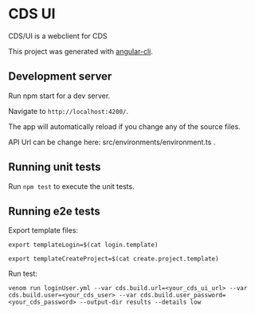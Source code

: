 # CDS UI
 
CDS/UI is a webclient for CDS

This project was generated with [angular-cli](https://github.com/angular/angular-cli).

## Development server
Run npm start for a dev server. 

Navigate to `http://localhost:4200/`.

The app will automatically reload if you change any of the source files.

API Url can be change here: src/environments/environment.ts .

## Running unit tests

Run `npm test` to execute the unit tests.

## Running e2e tests

Export template files:

`export templateLogin=$(cat login.template)`

`export templateCreateProject=$(cat create.project.template)`

Run test:

`venom run loginUser.yml --var cds.build.url=<your_cds_ui_url> --var cds.build.user=<your_cds_user> --var cds.build.user_password=<your_cds_password> --output-dir results --details low`
